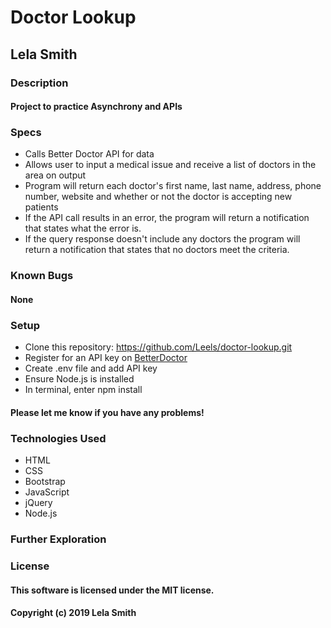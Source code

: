 # Doctor Lookup
## Lela Smith

### Description
#### Project to practice Asynchrony and APIs

### Specs
* Calls Better Doctor API for data
* Allows user to input a medical issue and receive a list of doctors in the area on output
* Program will return each doctor's first name, last name, address, phone number, website and whether or not the doctor is accepting new patients
* If the API call results in an error, the program will return a notification that states what the error is.
* If the query response doesn't include any doctors the program will return a notification that states that no doctors meet the criteria.

### Known Bugs
#### None

### Setup
* Clone this repository: https://github.com/Leels/doctor-lookup.git
* Register for an API key on [BetterDoctor](https://developer.betterdoctor.com/)
* Create .env file and add API key
* Ensure Node.js is installed
* In terminal, enter npm install

#### Please let me know if you have any problems!

### Technologies Used
* HTML
* CSS
* Bootstrap
* JavaScript
* jQuery
* Node.js


### Further Exploration

### License
#### This software is licensed under the MIT license.

#### Copyright (c) 2019 Lela Smith
